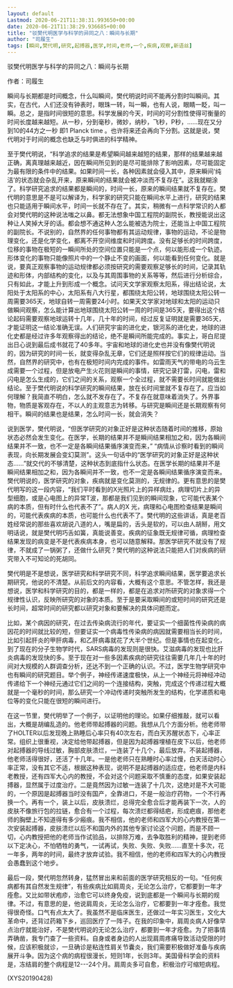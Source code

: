 ```yaml
---
layout: default
Lastmod: 2020-06-21T11:38:31.993650+00:00
date: 2020-06-21T11:38:29.936685+00:00
title: "驳樊代明医学与科学的异同之八：瞬间与长期"
author: "司履生"
tags: [瞬间,樊代明,研究,起搏器,医学,时间,老师,一个,疾病,观察,新语丝]
---
```


驳樊代明医学与科学的异同之八：瞬间与长期

作者：司履生

瞬间与长期都是时间概念，什么叫瞬间，樊代明说时间不能再分割时叫瞬间。其实，在古代，人们还没有钟表时，眼珠一转，叫一瞬，也有人说，眼睛一眨，叫一瞬。总之，是指时间很短的意思。科学发展的今天，时间的可分割性使得可衡量的时间长度越来越短。从一秒，分到毫秒，微妙，纳秒，飞秒，P秒，……现在又分到10的44方之一秒 即1 Planck time 。也许将来还会再向下分割。这就是说，樊代明对于时间的概念也缺乏与时俱进的科学精神。

至于樊代明说，“科学追求的结果是希望瞬间越来越短的结果，那样的结果越来越正确，离真理越来越近，因在瞬间所见到的是尽可能排除了影响因素，尽可能固定为最有限的条件中的结果。如果时间一长，各种因素就会侵入其中，原来瞬间‘纯洁’的状态就会杂乱开来，原来瞬间的结果就会被冲淡而不复存在”。这我就糊涂了。科学研究追求的结果都是瞬间的，时间一长，原来的瞬间结果就不复存在。樊代明的意思是不是可以解译为，科学家的研究只能在瞬间水平上进行，研究的结果也只能适用于瞬间水平，时间一长就不存在了。其实，稍微有一点科学常识的人都会对樊代明的这种说法嗤之以鼻。都无法想象中国工程院的副院长，教授能说出这种让人笑掉大牙的话。都会想不通这种人怎么能被选为院士，还能当上中国工程院的副院长。不说别的，自然界的任何事物都有其运动规律，事物的运动，不论是物理变化，还是化学变化，都离不开空间维度和时间跨度。没有足够长的时间跨度，位移的事物在极短的一瞬间所处的空间位置只能是一个点，何以能形成一个轨迹。形体变化的事物只能像照片中的一个静止不变的画面，何以能看到任何变化。就是说，要真正观察事物的运动规律都必须按研究的需要观察足够长的时间，记录其轨迹和形体，内部结构的变化，以及与其周围事物的关系等等，然后进行分析综合，只有如此，才能上升到形成一个概念。试问天文学家观察太阳系，得出结论说，太阳处于太阳系的中心，太阳系有八大行星，都围绕太阳公转，地球围绕太阳公转一周需要365天，地球自转一周需要24小时。如果天文学家对地球和太阳的运动只做瞬间观察，怎么能计算出地球围绕太阳公转一周的时间是365天，要得出这个结论起码需要观察地球运转十几年，几十年的时间，经过反复证明就是需要365天，才能证明这一结论准确无误。人们研究宇宙的进化史，银河系的进化史，地球的进化史都是经过许多年观察得出的结论，绝不是瞬间所能完成的。事实上，哥白尼提出日心说到最后成书就花了40多年。宇宙和地球的进化史也并没有像樊代明说的，因为研究的时间一长，就变得杂乱无章，它们还是照样按它们的规律运动。当然，自然界的研究中，也有在极短时间内完成的事件。如雷雨天气的带电的乌云生成需要一个过程，但是放电产生火花则是瞬间的事情，研究记录打雷，闪电，雷和闪电是怎么生成的，它们之间的关系，观察一个全过程，就不需要长时间就能做出结论。至于樊代明说的科学研究的瞬间结果，放在长时间里就不复存在了。应当如何理解？我简直不明白，怎么就不发存在了。不复存在就意味着消失了。外界事物，物质是客观存在，不以人的主观意志为转移。与研究是瞬间还是长期观察有何相干。瞬间的结果也是结果，怎么时间一长，就会消失？

说到医学，樊代明说，“但医学研究的对象正好是这种状态随着时间的推移，原始状态必然会发生变化。在医学，长期的结果并不是瞬间结果相加之和，因为各瞬间结果并不一致，也不一定是各瞬间结果循序演变而来，” “病情从诊察时看到的瞬间表现，向长期发展会变幻莫测”。这头一句话中的“医学研究的对象正好是这种状态……”就交代的不够清楚，这种状态到底指什么状态。在医学长期的结果并不是瞬间结果相加之和，因为各瞬间并不一致，也不一定是各瞬间结果循序演变而来。樊代明说的，医学研究的对象，疾病就是变化莫测的，无规律的。更有意思的是樊代明写的这一段内容，“我们平时看到的X光照片上的异样病灶，病理切片上的异型细胞，或是心电图上的异常T波，那都是我们见到的瞬间现象，它可能代表某个病的本质，但有时什么也代表不了”。病人的X 光，病理和心电图检查结果是瞬间的，可能代表疾病的本质，也可能什么也代表不了。樊代明的这些讲话，真是老百姓经常说的那些喜欢胡说八道的人，嘴是扁的，舌头是软的，可以由人胡掰，用文明话说，就是樊代明巧舌如簧，真能说善变。疾病的征象既无规律可循，病理检查结果发现的病变是不是代表疾病本身，也可以随意解释。那医学研究不就没有了规律，不就成了一锅粥了，还做什么研究？樊代明的这种说法只能把人们对疾病的研究带入不可知论的死胡同。

樊代明是不是想说，医学研究和科学研究不同，科学追求瞬间结果，医学要追求长期研究，他说的不清楚。从前后文的内容看，大概有这个意思。不管怎样，我还是想说，医学和科学研究的目的，都是一样的，都是在追求对所研究的对象求得一个规律性认识，反映所研究的对象的本质。至于是要采取瞬间的或短时间的研究还是长时间，超常时间的研究都以研究对象和要解决的具体问题而定。

比如，某个病因的研究，在过去传染病流行的年代，要证实一个细菌性传染病的病因花的时间就比较的短，但要证实一个病毒性传染病的病因就需要相当长的时间，比如引起肝炎的甲肝病毒，和乙肝病毒就花了大半个世纪。但是事情也在起变化，到了现在的分子生物学时代，SARS病毒的发现则是很快。艾滋病毒的发现也比肝炎病毒的发现快的多。至于现在对一些多因素疾病的研究往往需要几年几十年的时间对大规模的人群调查分析，还达不到一个正确的认识。不过，医学生物学研究中也有瞬间的研究题目。举个例子，神经传递速度极快，从上一个神经元将神经冲动传递给下一个神经元通过它们之间的一个连接结构，突触，完成这个传递过程大概就是一个毫秒的时间，那么研究一个冲动传递时突触所发生的结构，化学递质和电位等的变化只能在很短的瞬间进行。

在这一节里，樊代明举了一个例子，以证明他的理论。如果仔细推敲，就可以看出，大概是胡编乱造的。他老师带起搏器的问题。我想从几个方面分析。他老师带了HOLTER以后发现晚上熟睡后心率只有40次左右，而白天苏醒状态下，心率正常。组织上很重视，决定给他带起搏器，但是因为起搏器埋植在皮下以后，他老师对起搏器的导线过敏，胸部皮肤溃烂，一连装了十几个，最后放弃。不装起搏器，他老师活得很好，还活了十几年。一是他老师只在熟睡时心率过慢，白天活动时心率正常，没有其它不适，根据这种表现，说明不是起搏器的适应症，他老师是内科老教授，还有四军大心内的教授，不会对这个问题采取不慎重的态度，如果安装起搏器，显然属于过度治疗。二是竟然因为过敏一连装了十几次，这绝对是不大可能的，一个原因是起搏器当时没有国产，全靠进口，不是一般治疗药物，一个不行再换一个。再有一个，装上以后，皮肤溃烂，总得完全愈合后才能再装下一次，人的皮肤不像旅行包的拉链，愈合有一个过程，每次溃烂都得结疤，形成疤痕，那他老师的胸壁上不知道得有多少瘢痕。我不相信，他的老师和四军大的心内教授在第一次安装起搏器，皮肤溃烂以后不和国内外的其他专家讨论这个问题，而是不顾一切，心内教授把他的老师当作试验品，以排除万难，去争取胜利的精神，提到老师以下定决心，不怕牺牲的勇气，一试再试，失败、失败、失败……直至十多次，花一年多，两年的时间，最终才放弃试验。我不相信，他的老师和四军大的心内教授会愚蠢到这个地步。

最后一段，樊代明忽然转身，猛然冒出来和前面的医学研究相反的一句。“任何疾病都有其自然发生规律”，有些疾病比如肩周炎，无论怎么治疗，它都要到一年才痊愈。又比如带状疱疹，治愈它可以终身免疫，说到底都是一个瞬间与长期的规律。不过，有意思的是，他说肩周炎，无论怎么治疗，它都要到一年才痊愈。我觉得很奇怪。口气有点太大了。我虽然不是临床医生，还做过一年实习医生，文化大革命中，还背过药箱下乡，巡回医疗了一阵子。在我的印象中，肩周炎病人好像早点治疗就能治好，不是樊代明说的无论怎么治疗，都要到一年才痊愈。为了把事情弄确凿，我专门查了一些资料。自身或者身边的人出现肩周疼痛导致活动受限的时候，应该积极就诊，一旦确诊是粘连性肩关节囊炎，我们需要积极做好准备与疾病展开斗争。因为这个病的病程很漫长，短则1年，长则3年。美国骨科学会的资料是，冻结肩的整个病程是12---24个月。肩周炎多可自愈，积极治疗可缩短病程。

(XYS20190428)

